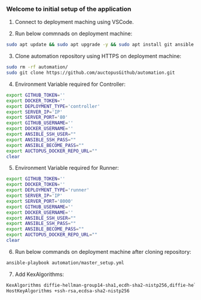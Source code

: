 ### Welcome to initial setup of the application

1. Connect to deployment maching using VSCode.

2. Run below commnads on deployment machine:
```bash
sudo apt update && sudo apt upgrade -y && sudo apt install git ansible net-tools -y
```

3. Clone automation repository using HTTPS on deployment machine:
```bash
sudo rm -rf automation/
sudo git clone https://github.com/auctopusGithub/automation.git
```

4. Environment Variable required for Controller:
```bash
export GITHUB_TOKEN=''
export DOCKER_TOKEN=''
export DEPLOYMENT_TYPE='controller'
export SERVER_IP='IP'
export SERVER_PORT='80'
export GITHUB_USERNAME=''
export DOCKER_USERNAME=''
export ANSIBLE_SSH_USER=""
export ANSIBLE_SSH_PASS=""
export ANSIBLE_BECOME_PASS=""
export AUCTOPUS_DOCKER_REPO_URL=""
clear
```

5. Environment Variable required for Runner:
```bash
export GITHUB_TOKEN=''
export DOCKER_TOKEN=''
export DEPLOYMENT_TYPE='runner'
export SERVER_IP='IP'
export SERVER_PORT='8000'
export GITHUB_USERNAME=''
export DOCKER_USERNAME=''
export ANSIBLE_SSH_USER=""
export ANSIBLE_SSH_PASS=""
export ANSIBLE_BECOME_PASS=""
export AUCTOPUS_DOCKER_REPO_URL=""
clear
```

6. Run below commands on deployment machine after cloning repository:
```bash
ansible-playbook automation/master_setup.yml
```


7. Add KexAlgorithms:
```bash
KexAlgorithms diffie-hellman-group14-sha1,ecdh-sha2-nistp256,diffie-hellman-group14-sha256
HostKeyAlgorithms +ssh-rsa,ecdsa-sha2-nistp256
```
